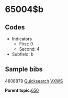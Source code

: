 # 65004$b

## Codes

-   Indicators
    -   First: 0
    -   Second: 4
-   Subfield: b

## Sample bibs

4808879 [Quicksearch](https://search.library.yale.edu/catalog/4808879) [VXWS](http://prodorbis.library.yale.edu:7014/vxws/GetHoldingsService?bibId=4808879)

**Parent topic:**[650](../../tags/650/650.md)

